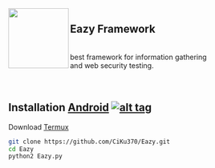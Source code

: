 
<img align="left" width="120" height="120" src="https://i.imgur.com/63TSBiM.png">
<p><h2>Eazy Framework</h2><br>best framework for information gathering <br> and web security testing.<br><br><br></p> 

## Installation [Android](https://wikipedia.org/wiki/Android) [![alt tag](https://cdn1.iconfinder.com/data/icons/logotypes/32/android-32.png)](https://fr.wikipedia.org/wiki/Android)
 
Download [Termux](https://play.google.com/store/apps/details?id=com.termux)
 
```bash
git clone https://github.com/CiKu370/Eazy.git
cd Eazy
python2 Eazy.py
```

